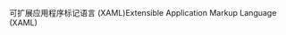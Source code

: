 <span data-ttu-id="689d8-101">可扩展应用程序标记语言 (XAML)</span><span class="sxs-lookup"><span data-stu-id="689d8-101">Extensible Application Markup Language (XAML)</span></span>